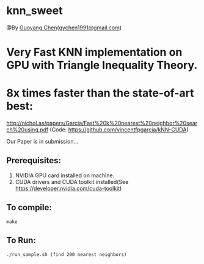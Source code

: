 # knn_sweet
@By [Guoyang Chen][1](gychen1991@gmail.com)

# Very Fast KNN implementation on GPU with Triangle Inequality Theory.

# 8x times faster than the state-of-art best:
http://nichol.as/papers/Garcia/Fast%20k%20nearest%20neighbor%20search%20using.pdf (Code: https://github.com/vincentfpgarcia/kNN-CUDA)

Our Paper is in submission...

## Prerequisites:

1. NVIDIA GPU card installed on machine.
2. CUDA drivers and CUDA toolkit installed(See https://developer.nvidia.com/cuda-toolkit)

## To compile:
	make

## To Run:
	./run_sample.sh (find 200 nearest neighbors)
	
[1]:http://research.csc.ncsu.edu/nc-caps/gchen11/index.html
